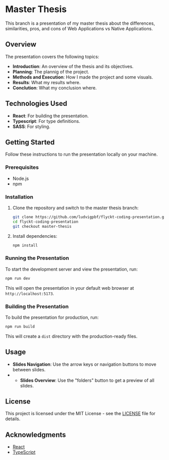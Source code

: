 # Master Thesis

This branch is a presentation of my master thesis about the differences, similarities, pros, and cons of Web Applications vs Native Applications.

## Overview

The presentation covers the following topics:

- **Introduction**: An overview of the thesis and its objectives.
- **Planning**: The plannig of the project.
- **Methods and Execution**: How I made the project and some visuals.
- **Results**: What my results where.
- **Conclution**: What my conclusion where.


## Technologies Used

- **React**: For building the presentation.
- **Typescript**: For type definitions.
- **SASS**: For styling.


## Getting Started

Follow these instructions to run the presentation locally on your machine.

### Prerequisites

- Node.js
- npm

### Installation

1. Clone the repository and switch to the master thesis branch:
   ```sh
   git clone https://github.com/ludvigpbf/flyckt-coding-presentation.git
   cd flyckt-coding-presentation
   git checkout master-thesis
   ```

2. Install dependencies:
   ```sh
   npm install
   ```

### Running the Presentation

To start the development server and view the presentation, run:
```sh
npm run dev
```

This will open the presentation in your default web browser at `http://localhost:5173`.

### Building the Presentation

To build the presentation for production, run:
```sh
npm run build
```

This will create a `dist` directory with the production-ready files.

## Usage

- **Slides Navigation**: Use the arrow keys or navigation buttons to move between slides.
- - **Slides Overview**: Use the "folders" button to get a preview of all slides.

## License

This project is licensed under the MIT License - see the [LICENSE](LICENSE) file for details.

## Acknowledgments

- [React](https://reactjs.org/)
- [TypeScript](https://www.typescriptlang.org/)


